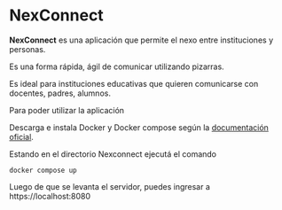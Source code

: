 # NexConnect

**NexConnect** es una aplicación que permite el nexo entre instituciones y personas.

Es una forma rápida, ágil de comunicar utilizando pizarras.

Es ideal para instituciones educativas que quieren comunicarse con docentes, padres, alumnos.

Para poder utilizar la aplicación

Descarga e instala Docker y Docker compose según la [documentación oficial](https://www.docker.com/).

Estando en el directorio Nexconnect ejecutá el comando 

```
docker compose up
```

Luego de que se levanta el servidor, puedes ingresar a https://localhost:8080
